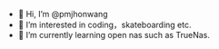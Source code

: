 - 👋 Hi, I’m @pmjhonwang
- 👀 I’m interested in coding，skateboarding etc.
- 🌱 I’m currently learning open nas such as TrueNas.

<!---
pmjhonwang/pmjhonwang is a ✨ special ✨ repository because its `README.md` (this file) appears on your GitHub profile.
You can click the Preview link to take a look at your changes.
--->
